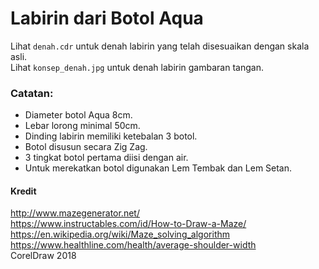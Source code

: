 # Labirin dari Botol Aqua

Lihat `denah.cdr` untuk denah labirin yang telah disesuaikan dengan skala asli.  
Lihat `konsep_denah.jpg` untuk denah labirin gambaran tangan.  

### Catatan:
- Diameter botol Aqua 8cm.
- Lebar lorong minimal 50cm.
- Dinding labirin memiliki ketebalan 3 botol.
- Botol disusun secara Zig Zag.
- 3 tingkat botol pertama diisi dengan air.
- Untuk merekatkan botol digunakan Lem Tembak dan Lem Setan.

#### Kredit
http://www.mazegenerator.net/  
https://www.instructables.com/id/How-to-Draw-a-Maze/  
https://en.wikipedia.org/wiki/Maze_solving_algorithm
https://www.healthline.com/health/average-shoulder-width  
CorelDraw 2018  
